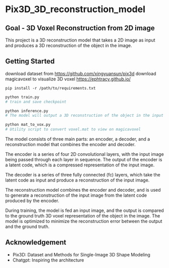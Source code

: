 # Pix3D_3D_reconstruction_model

## Goal - 3D Voxel Reconstruction from 2D image 
This project is a 3D reconstruction model that takes a 2D image as input and produces a 3D reconstruction of the object in the image.

## Getting Started
download dataset from https://github.com/xingyuansun/pix3d
download magicavoxel to visualize 3D voxel https://ephtracy.github.io/

```console
pip install -r /path/to/requirements.txt
```

```python
python train.py
# train and save checkpoint

python inference.py
# The model will output a 3D reconstruction of the object in the input image as a voxel file saved in the specified output folder.

python mat_to_vox.py
# Utility script to convert voxel.mat to view on magicavoxel
```

The model consists of three main parts: an encoder, a decoder, and a reconstruction model that combines the encoder and decoder.

The encoder is a series of four 2D convolutional layers, with the input image being passed through each layer in sequence. The output of the encoder is a latent code, which is a compressed representation of the input image.

The decoder is a series of three fully connected (fc) layers, which take the latent code as input and produce a reconstruction of the input image.

The reconstruction model combines the encoder and decoder, and is used to generate a reconstruction of the input image from the latent code produced by the encoder.

During training, the model is fed an input image, and the output is compared to the ground truth 3D voxel representation of the object in the image. The model is optimized to minimize the reconstruction error between the output and the ground truth.

## Acknowledgement
- Pix3D: Dataset and Methods for Single-Image 3D Shape Modeling
- Chatgpt: Inspiring the architecture